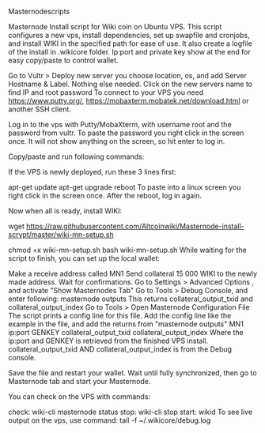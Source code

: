 Masternodescripts

Masternode Install script for Wiki coin on Ubuntu VPS. This script configures a new vps, install dependencies, set up swapfile and cronjobs, and install WIKI in the specified path for ease of use. It also create a logfile of the install in .wikicore folder. Ip:port and private key show at the end for easy copy/paste to control wallet.

Go to Vultr > Deploy new server you choose location, os, and add Server Hostname & Label. Nothing else needed. Click on the new servers name to find IP and root password To connect to your VPS you need https://www.putty.org/, https://mobaxterm.mobatek.net/download.html or another SSH client.

Log in to the vps with Putty/MobaXterm, with username root and the password from vultr. To paste the password you right click in the screen once. It will not show anything on the screen, so hit enter to log in.

Copy/paste and run following commands:

If the VPS is newly deployed, run these 3 lines first:

apt-get update
apt-get upgrade
reboot
To paste into a linux screen you right click in the screen once. After the reboot, log in again.

Now when all is ready, install WIKI:

wget https://raw.githubusercontent.com/Altcoinwiki/Masternode-install-scrypt/master/wiki-mn-setup.sh
      
chmod +x wiki-mn-setup.sh
bash wiki-mn-setup.sh
While waiting for the script to finish, you can set up the local wallet:

Make a receive address called MN1
Send collateral 15 000 WIKI to the newly made address. Wait for confirmations.
Go to Settings > Advanced Options , and activate "Show Masternodes Tab"
Go to Tools > Debug Console, and enter following: masternode outputs This returns collateral_output_txid and collateral_output_index
Go to Tools > Open Masternode Configuration File The script prints a config line for this file. Add the config line like the example in the file, and add the returns from "masternode outputs" MN1 ip:port GENKEY collateral_output_txid collateral_output_index
Where the ip:port and GENKEY is retrieved from the finished VPS install. collateral_output_txid AND collateral_output_index is from the Debug console.

Save the file and restart your wallet. Wait until fully synchronized, then go to Masternode tab and start your Masternode.

You can check on the VPS with commands:

check: wiki-cli masternode status
stop:  wiki-cli stop
start: wikid
To see live output on the vps, use command: tail -f ~/.wikicore/debug.log
